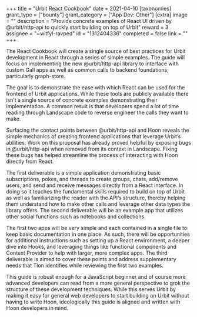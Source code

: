 +++
title = "Urbit React Cookbook"
date = 2021-04-10
[taxonomies]
grant_type = ["bounty"]
grant_category = ["App Dev: Other"]
[extra]
image = ""
description = "Provide concrete examples of React UI driven by @urbit/http-api to quickly start building on top of Urbit"
reward = 3
assignee = "~witfyl-ravped"
id = "1312404336"
completed = false
link = ""
+++

The React Cookbook will create a single source of best practices for Urbit development in React through a series of simple examples. The guide will focus on implementing the new @urbit/http-api library to interface with custom Gall apps as well as common calls to backend foundations, particularly graph-store.

The goal is to demonstrate the ease with which React can be used for the frontend of Urbit applications. While these tools are publicly available there isn’t a single source of concrete examples demonstrating their implementation. A common result is that developers spend a lot of time reading through Landscape code to reverse engineer the calls they want to make. 

Surfacing the contact points between @urbit/http-api and Hoon reveals the simple mechanics of creating frontend applications that leverage Urbit’s abilities. Work on this proposal has already proved helpful by exposing bugs in @urbit/http-api when removed from its context in Landscape. Fixing these bugs has helped streamline the process of interacting with Hoon directly from React.

The first deliverable is a simple application demonstrating basic subscriptions, pokes, and threads to create groups, chats, add/remove users, and send and receive messages directly from a React interface. In doing so it teaches the fundamental skills required to build on top of Urbit as well as familiarizing the reader with the API’s structure, thereby helping them understand how to make other calls and leverage other data types the library offers. The second deliverable will be an example app that utilizes other social functions such as notebooks and collections.

The first two apps will be very simple and each contained in a single file to keep basic documentation in one place. As such, there will be opportunities for additional instructions such as setting up a React environment, a deeper dive into Hooks, and leveraging things like functional components and Context Provider to help with larger, more complex apps. The third deliverable is aimed to cover these points and address supplementary needs that Tlon identifies while reviewing the first two examples.

This guide is robust enough for a JavaScript beginner and of course more advanced developers can read from a more general perspective to grok the structure of these development techniques. While this serves Urbit by making it easy for general web developers to start building on Urbit without having to write Hoon, ideologically this guide is aligned and written with Hoon developers in mind.
    